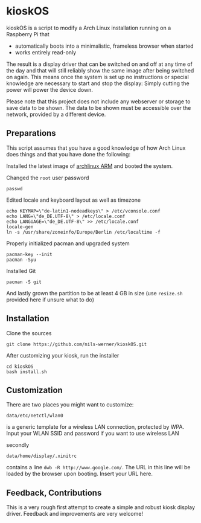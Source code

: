 kioskOS
=======

kioskOS is a script to modify a Arch Linux installation running on a Raspberry Pi that

 - automatically boots into a minimalistic, frameless browser when started
 - works entirely read-only

The result is a display driver that can be switched on and off at any time of the day and that will still reliably show the same image after being switched on again. This means once the system is set up no instructions or special knowledge are necessary to start and stop the display: Simply cutting the power will power the device down.

Please note that this project does not include any webserver or storage to save data to be shown. The data to be shown must be accessible over the network, provided by a different device.

Preparations
------------

This script assumes that you have a good knowledge of how Arch Linux does things and that you have done the following:

Installed the latest image of [archlinux ARM](http://archlinuxarm.org/platforms/armv6/raspberry-pi) and booted the system.

Changed the `root` user password

    passwd

Edited locale and keyboard layout as well as timezone

    echo KEYMAP=\"de-latin1-nodeadkeys\" > /etc/vconsole.conf
    echo LANG=\"de_DE.UTF-8\" > /etc/locale.conf
    echo LANGUAGE=\"de_DE.UTF-8\" >> /etc/locale.conf
    locale-gen
    ln -s /usr/share/zoneinfo/Europe/Berlin /etc/localtime -f

Properly initialized pacman and upgraded system

    pacman-key --init
    pacman -Syu

Installed Git

    pacman -S git

And lastly grown the partition to be at least 4 GB in size (use `resize.sh` provided here if unsure what to do)

Installation
------------

Clone the sources

    git clone https://github.com/nils-werner/kioskOS.git

After customizing your kiosk, run the installer

    cd kioskOS
    bash install.sh

Customization
-------------

There are two places you might want to customize:

    data/etc/netctl/wlan0

is a generic template for a wireless LAN connection, protected by WPA. Input your WLAN SSID and password if you want to use wireless LAN

secondly 

    data/home/display/.xinitrc

contains a line `dwb -R http://www.google.com/`. The URL in this line will be loaded by the browser upon booting. Insert your URL here.


Feedback, Contributions
-----------------------

This is a very rough first attempt to create a simple and robust kiosk display driver. Feedback and improvements are very welcome!